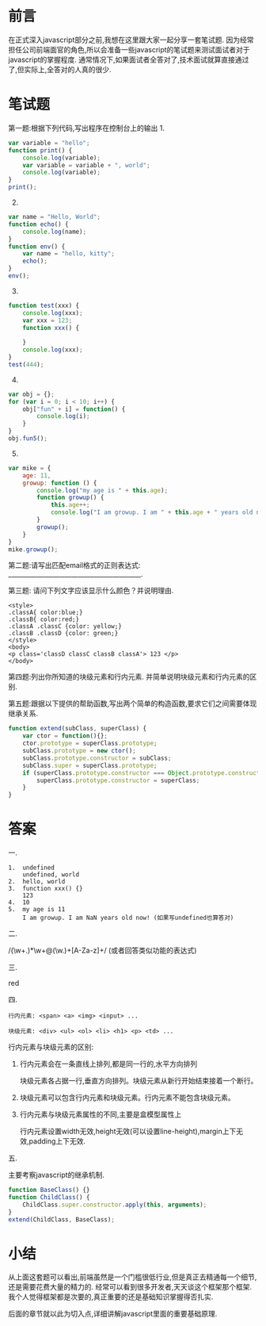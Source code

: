 # 前言

在正式深入javascript部分之前,我想在这里跟大家一起分享一套笔试题.
因为经常担任公司前端面官的角色,所以会准备一些javascript的笔试题来测试面试者对于javascript的掌握程度. 通常情况下,如果面试者全答对了,技术面试就算直接通过了,但实际上,全答对的人真的很少. 


# 笔试题

第一题:根据下列代码,写出程序在控制台上的输出
1.
```js
var variable = "hello";
function print() {
	console.log(variable);
	var variable = variable + ", world";
	console.log(variable);
}
print();
```

2.
```js
var name = "Hello, World";
function echo() {
	console.log(name);
}
function env() {
	var name = "hello, kitty";
	echo();
}
env();
```

3.
```js
function test(xxx) {
	console.log(xxx);
	var xxx = 123;
	function xxx() {
	
	}
	console.log(xxx);
}
test(444);
```

4.
```js
var obj = {};
for (var i = 0; i < 10; i++) {
	obj["fun" + i] = function() {
		console.log(i);
	}
}
obj.fun5();
```



5.
```js
var mike = {
	age: 11,
	growup: function () {
		console.log("my age is " + this.age);
		function growup() {
			this.age++;
			console.log("I am growup. I am " + this.age + " years old now!");
		}
		growup();
	}
}
mike.growup();
```

第二题:请写出匹配email格式的正则表达式: __________________________________________.

第三题:  请问下列文字应该显示什么颜色？并说明理由.
```
<style>   
.classA{ color:blue;}   
.classB{ color:red;}
.classA .classC {color: yellow;}
.classB .classD {color: green;}   
</style>   
<body>   
<p class='classD classC classB classA'> 123 </p>   
</body>
```
第四题:列出你所知道的块级元素和行内元素. 并简单说明块级元素和行内元素的区别.





第五题:跟据以下提供的帮助函数,写出两个简单的构造函数,要求它们之间需要体现继承关系.
```js
function extend(subClass, superClass) {
    var ctor = function(){};
    ctor.prototype = superClass.prototype;
    subClass.prototype = new ctor();
    subClass.prototype.constructor = subClass;
    subClass.super = superClass.prototype;
    if (superClass.prototype.constructor === Object.prototype.constructor) {
        superClass.prototype.constructor = superClass;
    }
}
```



# 答案

一. 

    1.  undefined 
	    undefined, world
    2.  hello, world
    3.  function xxx() {}
	    123
    4.  10
    5.  my age is 11
	    I am growup. I am NaN years old now! (如果写undefined也算答对)

二.

/(\w+\.)*\w+@(\w\.)+[A-Za-z]+/ (或者回答类似功能的表达式)


三.

red

四.

`行内元素: <span> <a> <img> <input> ...`

`块级元素: <div> <ul> <ol> <li> <h1> <p> <td> ...`


行内元素与块级元素的区别:

1. 行内元素会在一条直线上排列,都是同一行的,水平方向排列

	块级元素各占据一行,垂直方向排列。块级元素从新行开始结束接着一个断行。

2. 块级元素可以包含行内元素和块级元素。行内元素不能包含块级元素。

3. 行内元素与块级元素属性的不同,主要是盒模型属性上

	行内元素设置width无效,height无效(可以设置line-height),margin上下无效,padding上下无效.


五.

主要考察javascript的继承机制.
```js
function BaseClass() {}
function ChildClass() {
	ChildClass.super.constructor.apply(this, arguments);
}
extend(ChildClass, BaseClass);
```


# 小结

从上面这套题可以看出,前端虽然是一个门槛很低行业,但是真正去精通每一个细节,还是需要花费大量的精力的. 经常可以看到很多开发者,天天谈这个框架那个框架. 我个人觉得框架都是次要的,真正重要的还是基础知识掌握得否扎实.

后面的章节就以此为切入点,详细讲解javascript里面的重要基础原理.

